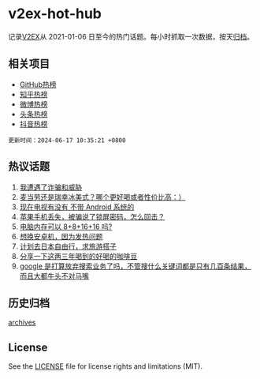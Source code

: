 # v2ex-hot-hub

 记录[V2EX](https://www.v2ex.com/)从 2021-01-06 日至今的热门话题。每小时抓取一次数据，按天[归档](archives)。
 
 ## 相关项目

- [GitHub热榜](https://github.com/lonnyzhang423/github-hot-hub)
- [知乎热榜](https://github.com/lonnyzhang423/zhihu-hot-hub)
- [微博热榜](https://github.com/lonnyzhang423/weibo-hot-hub)
- [头条热榜](https://github.com/lonnyzhang423/toutiao-hot-hub)
- [抖音热榜](https://github.com/lonnyzhang423/douyin-hot-hub)


 `更新时间：2024-06-17 10:35:21 +0800`

## 热议话题

1. [我遭遇了诈骗和威胁](https://www.v2ex.com/t/1050019)
1. [麦当劳还是瑞幸冰美式？哪个更好喝或者性价比高：）](https://www.v2ex.com/t/1049971)
1. [现在电视有没有 不带 Android 系统的](https://www.v2ex.com/t/1049940)
1. [苹果手机丢失，被骗说了锁屏密码，怎么回击？](https://www.v2ex.com/t/1050038)
1. [电脑内存可以 8+8+16+16 吗?](https://www.v2ex.com/t/1049922)
1. [想换安卓机，因为发热问题](https://www.v2ex.com/t/1049912)
1. [计划去日本自由行，求旅游搭子](https://www.v2ex.com/t/1050037)
1. [分享一下这两三年喝到的好喝的咖啡豆](https://www.v2ex.com/t/1049943)
1. [google 是打算放弃搜索业务了吗，不管搜什么关键词都是只有几百条结果，而且大都牛头不对马嘴](https://www.v2ex.com/t/1049910)

## 历史归档

[archives](archives)

## License

See the [LICENSE](LICENSE) file for license rights and limitations (MIT).
